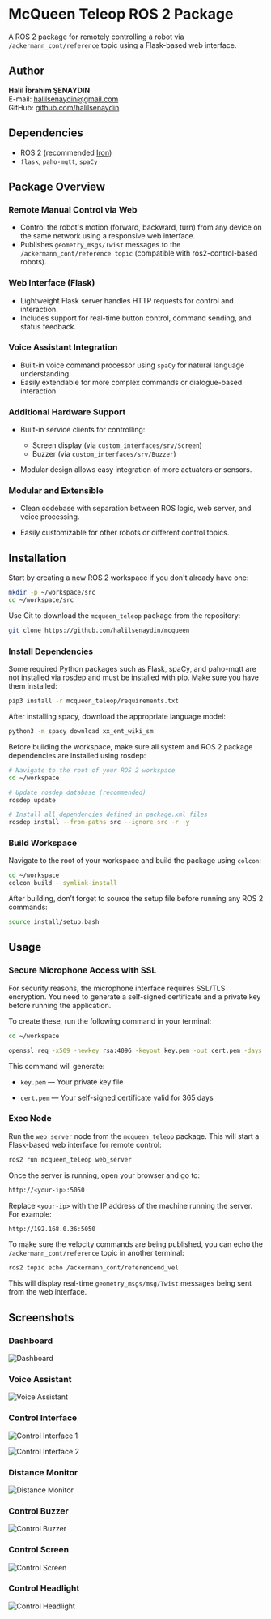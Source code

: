 # McQueen Teleop ROS 2 Package

A ROS 2 package for remotely controlling a robot via `/ackermann_cont/reference` topic using a Flask-based web interface.

## Author

**Halil İbrahim ŞENAYDIN**  
E-mail: halilsenaydin@gmail.com  
GitHub: [github.com/halilsenaydin](https://github.com/halilsenaydin)

## Dependencies

- ROS 2 (recommended [Iron](https://docs.ros.org/en/iron/Installation/Ubuntu-Install-Debs.html))
- `flask`, `paho-mqtt`, `spaCy`

## Package Overview

### Remote Manual Control via Web

- Control the robot's motion (forward, backward, turn) from any device on the same network using a responsive web interface.
- Publishes `geometry_msgs/Twist` messages to the `/ackermann_cont/reference topic` (compatible with ros2-control-based robots).

### Web Interface (Flask)

- Lightweight Flask server handles HTTP requests for control and interaction.
- Includes support for real-time button control, command sending, and status feedback.

### Voice Assistant Integration

- Built-in voice command processor using `spaCy` for natural language understanding.
- Easily extendable for more complex commands or dialogue-based interaction.

### Additional Hardware Support

- Built-in service clients for controlling:

  - Screen display (via `custom_interfaces/srv/Screen`)
  - Buzzer (via `custom_interfaces/srv/Buzzer`)

- Modular design allows easy integration of more actuators or sensors.

### Modular and Extensible

- Clean codebase with separation between ROS logic, web server, and voice processing.

- Easily customizable for other robots or different control topics.

## Installation

Start by creating a new ROS 2 workspace if you don't already have one:

```bash
mkdir -p ~/workspace/src
cd ~/workspace/src
```

Use Git to download the `mcqueen_teleop` package from the repository:

```bash
git clone https://github.com/halilsenaydin/mcqueen
```

### Install Dependencies

Some required Python packages such as Flask, spaCy, and paho-mqtt are not installed via rosdep and must be installed with pip. Make sure you have them installed:

```bash
pip3 install -r mcqueen_teleop/requirements.txt
```

After installing spacy, download the appropriate language model:

```bash
python3 -m spacy download xx_ent_wiki_sm
```

Before building the workspace, make sure all system and ROS 2 package dependencies are installed using rosdep:

```bash
# Navigate to the root of your ROS 2 workspace
cd ~/workspace

# Update rosdep database (recommended)
rosdep update

# Install all dependencies defined in package.xml files
rosdep install --from-paths src --ignore-src -r -y
```

### Build Workspace

Navigate to the root of your workspace and build the package using `colcon`:

```bash
cd ~/workspace
colcon build --symlink-install
```

After building, don’t forget to source the setup file before running any ROS 2 commands:

```bash
source install/setup.bash
```

## Usage

### Secure Microphone Access with SSL

For security reasons, the microphone interface requires SSL/TLS encryption. You need to generate a self-signed certificate and a private key before running the application.

To create these, run the following command in your terminal:

```bash
cd ~/workspace

openssl req -x509 -newkey rsa:4096 -keyout key.pem -out cert.pem -days 365 -nodes
```

This command will generate:

- `key.pem` — Your private key file

- `cert.pem` — Your self-signed certificate valid for 365 days

### Exec Node

Run the `web_server` node from the `mcqueen_teleop` package. This will start a Flask-based web interface for remote control:

```bash
ros2 run mcqueen_teleop web_server
```

Once the server is running, open your browser and go to:

```bash
http://<your-ip>:5050
```

Replace `<your-ip>` with the IP address of the machine running the server. For example:

```bash
http://192.168.0.36:5050
```

To make sure the velocity commands are being published, you can echo the `/ackermann_cont/reference` topic in another terminal:

```bash
ros2 topic echo /ackermann_cont/referencemd_vel
```

This will display real-time `geometry_msgs/msg/Twist` messages being sent from the web interface.

## Screenshots

### Dashboard

![Dashboard](docs/img/1.png)

### Voice Assistant

![Voice Assistant](docs/img/2.png)

### Control Interface

![Control Interface 1](docs/img/3.png)

![Control Interface 2](docs/img/4.png)

### Distance Monitor

![Distance Monitor](docs/img/5.png)

### Control Buzzer

![Control Buzzer](docs/img/6.png)

### Control Screen

![Control Screen](docs/img/7.png)

### Control Headlight

![Control Headlight](docs/img/8.png)
